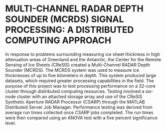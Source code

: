 # MULTI-CHANNEL RADAR DEPTH SOUNDER (MCRDS) SIGNAL PROCESSING: A DISTRIBUTED COMPUTING APPROACH

In response to problems surrounding measuring ice sheet thickness in high attenuation
areas of Greenland and the Antarctic, the Center for the Remote Sensing of Ice Sheets
(CReSIS) created a Multi-Channel RADAR Depth Sounder (MCRDS). The MCRDS
system was used to measure ice thicknesses of up to five kilometers in depth. This system
produced large datasets, which required greater processing capabilities in the field. The
purpose of this project was to test processing performance on a 32-core cluster through
distributed computing resources. Testing involved a six-node cluster with an attached
storage array and use of the CReSIS Synthetic Aperture RADAR Processor (CSARP)
through the MATLAB Distributed Server Job Manager. Performance testing was derived
from average run times collected once CSARP jobs completed. The run times were then
compared using an ANOVA test with a five percent significance level.
